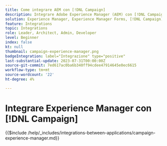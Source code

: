 ```yaml
---
title: Come integrare AEM con [!DNL Campaign]
description: Integrare Adobe Experience Manager (AEM) con [!DNL Campaign] per creare e gestire campagne e-mail.
solution: Experience Manager, Experience Manager Forms, [!DNL Campaign], [!DNL Campaign] v8, [!DNL Campaign] Standard, [!DNL Campaign] Classic v7
feature: Integrations
topic: Integrations
role: Leader, Architect, Admin, Developer
level: Beginner
index: false
kt: null
thumbnail: campaign-experience-manager.png
badgeIntegration: label="Integrazione" type="positive"
last-substantial-update: 2023-07-31T00:00:00Z
source-git-commit: 7ed617ac0ba6b340ff94cdee47914645e0ec6615
workflow-type: tm+mt
source-wordcount: '22'
ht-degree: 4%

---
```



# Integrare Experience Manager con [!DNL Campaign]

{{$include /help/_includes/integrations-between-applications/campaign-experience-manager.md}}
